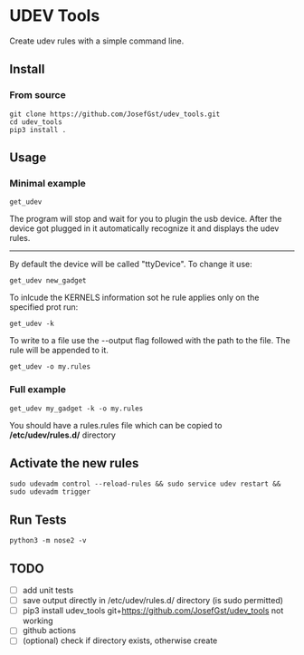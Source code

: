 # UDEV Tools

Create udev rules with a simple command line.

## Install

<!-- ### With pip
    pip3 install udev_tools git+https://github.com/JosefGst/udev_tools -->

### From source

    git clone https://github.com/JosefGst/udev_tools.git
    cd udev_tools
    pip3 install .

## Usage

### Minimal example

    get_udev

The program will stop and wait for you to plugin the usb device. After the device got plugged in it automatically recognize it and displays the udev rules. 

---
By default the device will be called "ttyDevice". To change it use:

    get_udev new_gadget

To inlcude the KERNELS information sot he rule applies only on the specified prot run:

    get_udev -k

To write to a file use the --output flag followed with the path to the file. The rule will be appended to it.

    get_udev -o my.rules

### Full example

    get_udev my_gadget -k -o my.rules

You should have a rules.rules file which can be copied to **/etc/udev/rules.d/** directory

## Activate the new rules

    sudo udevadm control --reload-rules && sudo service udev restart && sudo udevadm trigger

## Run Tests

    python3 -m nose2 -v

## TODO

- [ ] add unit tests
- [ ] save output directly in /etc/udev/rules.d/ directory (is sudo permitted)
- [ ] pip3 install udev_tools git+https://github.com/JosefGst/udev_tools not working
- [ ] github actions
- [ ] (optional) check if directory exists, otherwise create
